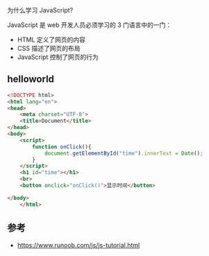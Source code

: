 
为什么学习 JavaScript?

JavaScript 是 web 开发人员必须学习的 3 门语言中的一门：
- HTML 定义了网页的内容
- CSS 描述了网页的布局
- JavaScript 控制了网页的行为

## helloworld

```html
<!DOCTYPE html>
<html lang="en">
<head>
    <meta charset="UTF-8">
    <title>Document</title>
</head>
<body>
    <script>
        function onClick(){
            document.getElementById("time").innerText = Date();
        }
    </script>
    <h1 id="time"></h1>
    <br>
    <button onclick="onClick()">显示时间</button>

</body>
	</html>
```


## 参考

- https://www.runoob.com/js/js-tutorial.html